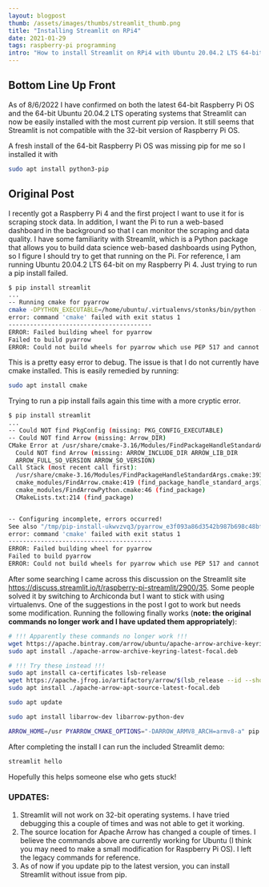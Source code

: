 ```yaml
---
layout: blogpost
thumb: /assets/images/thumbs/streamlit_thumb.png
title: "Installing Streamlit on RPi4"
date: 2021-01-29
tags: raspberry-pi programming
intro: "How to install Streamlit on RPi4 with Ubuntu 20.04.2 LTS 64-bit."
---
```


## Bottom Line Up Front

As of 8/6/2022 I have confirmed on both the latest 64-bit Raspberry Pi OS and the 64-bit Ubuntu 20.04.2 LTS operating systems that Streamlit can now be easily installed with the most current pip version. It still seems that Streamlit is not compatible with the 32-bit version of Raspberry Pi OS.

A fresh install of the 64-bit Raspberry Pi OS was missing pip for me so I installed it with
```bash
sudo apt install python3-pip
```

## Original Post

I recently got a Raspberry Pi 4 and the first project I want to use it for is scraping stock data. In addition, I want the Pi to run a web-based dashboard in the background so that I can monitor the scraping and data quality. I have some familiarity with Streamlit, which is a Python package that allows you to build data science web-based dashboards using Python, so I figure I should try to get that running on the Pi. For reference, I am running Ubuntu 20.04.2 LTS 64-bit on my Raspberry Pi 4. Just trying to run a pip install failed.
```bash
$ pip install streamlit
...
-- Running cmake for pyarrow
cmake -DPYTHON_EXECUTABLE=/home/ubuntu/.virtualenvs/stonks/bin/python -DPython3_EXECUTABLE=/home/ubuntu/.virtualenvs/stonks/bin/python  -DPYARROW_BUILD_CUDA=off -DPYARROW_BUILD_FLIGHT=off -DPYARROW_BUILD_GANDIVA=off -DPYARROW_BUILD_DATASET=off -DPYARROW_BUILD_ORC=off -DPYARROW_BUILD_PARQUET=off -DPYARROW_BUILD_PLASMA=off -DPYARROW_BUILD_S3=off -DPYARROW_BUILD_HDFS=off -DPYARROW_USE_TENSORFLOW=off -DPYARROW_BUNDLE_ARROW_CPP=off -DPYARROW_BUNDLE_BOOST=off -DPYARROW_GENERATE_COVERAGE=off -DPYARROW_BOOST_USE_SHARED=on -DPYARROW_PARQUET_USE_SHARED=on -DCMAKE_BUILD_TYPE=release /tmp/pip-install-b8ahqkyq/pyarrow_c59a8f53d01b46b58561b671c0a23307
error: command 'cmake' failed with exit status 1
----------------------------------------
ERROR: Failed building wheel for pyarrow
Failed to build pyarrow
ERROR: Could not build wheels for pyarrow which use PEP 517 and cannot be installed directly
```
This is a pretty easy error to debug. The issue is that I do not currently have cmake installed. This is easily remedied by running:
```bash
sudo apt install cmake
```
Trying to run a pip install fails again this time with a more cryptic error.
```bash
$ pip install streamlit
...
-- Could NOT find PkgConfig (missing: PKG_CONFIG_EXECUTABLE)
-- Could NOT find Arrow (missing: Arrow_DIR)
CMake Error at /usr/share/cmake-3.16/Modules/FindPackageHandleStandardArgs.cmake:146 (message):
  Could NOT find Arrow (missing: ARROW_INCLUDE_DIR ARROW_LIB_DIR
  ARROW_FULL_SO_VERSION ARROW_SO_VERSION)
Call Stack (most recent call first):
  /usr/share/cmake-3.16/Modules/FindPackageHandleStandardArgs.cmake:393 (_FPHSA_FAILURE_MESSAGE)
  cmake_modules/FindArrow.cmake:419 (find_package_handle_standard_args)
  cmake_modules/FindArrowPython.cmake:46 (find_package)
  CMakeLists.txt:214 (find_package)


-- Configuring incomplete, errors occurred!
See also "/tmp/pip-install-ukwvzvq3/pyarrow_e3f093a86d3542b987b698c48bfa3ebe/build/temp.linux-aarch64-3.8/CMakeFiles/CMakeOutput.log".
error: command 'cmake' failed with exit status 1
----------------------------------------
ERROR: Failed building wheel for pyarrow
Failed to build pyarrow
ERROR: Could not build wheels for pyarrow which use PEP 517 and cannot be installed directly

```

After some searching I came across this discussion on the Streamlit site <a href="https://discuss.streamlit.io/t/raspberry-pi-streamlit/2900/35" target="_blank">https://discuss.streamlit.io/t/raspberry-pi-streamlit/2900/35</a>. Some people solved it by switching to Archiconda but I want to stick with using virtualenvs. One of the suggestions in the post I got to work but needs some modification. Running the following finally works (**note: the original commands no longer work and I have updated them appropriately**):
```bash
# !!! Apparently these commands no longer work !!!
wget https://apache.bintray.com/arrow/ubuntu/apache-arrow-archive-keyring-latest-focal.deb
sudo apt install ./apache-arrow-archive-keyring-latest-focal.deb

# !!! Try these instead !!!
sudo apt install ca-certificates lsb-release
wget https://apache.jfrog.io/artifactory/arrow/$(lsb_release --id --short | tr 'A-Z' 'a-z')/apache-arrow-apt-source-latest-$(lsb_release --codename --short).deb
sudo apt install ./apache-arrow-apt-source-latest-focal.deb

sudo apt update

sudo apt install libarrow-dev libarrow-python-dev

ARROW_HOME=/usr PYARROW_CMAKE_OPTIONS="-DARROW_ARMV8_ARCH=armv8-a" pip install streamlit
```

After completing the install I can run the included Streamlit demo:
```bash
streamlit hello
```

Hopefully this helps someone else who gets stuck!

### UPDATES:

1. Streamlit will not work on 32-bit operating systems. I have tried debugging this a couple of times and was not able to get it working.
2. The source location for Apache Arrow has changed a couple of times. I believe the commands above are currently working for Ubuntu (I think you may need to make a small modification for Raspberry Pi OS). I left the legacy commands for reference.
3. As of now if you update pip to the latest version, you can install Streamlit without issue from pip.
